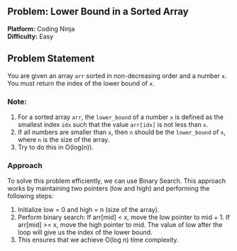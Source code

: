 ## Problem: Lower Bound in a Sorted Array 
**Platform:** Coding Ninja  
**Difficulty:** Easy 

## Problem Statement 
You are given an array `arr` sorted in non-decreasing order and a number `x`. You must return the index of the lower bound of `x`. 

### Note: 
1. For a sorted array `arr`, the `lower_bound` of a number `x` is defined as the smallest index `idx` such that the value `arr[idx]` is not less than `x`.
2. If all numbers are smaller than `x`, then `n` should be the `lower_bound` of `x`, where `n` is the size of the array.
3. Try to do this in O(log(n)).

### Approach  
To solve this problem efficiently, we can use Binary Search. This approach works by maintaining two pointers (low and high) and performing the following steps:

1. Initialize low = 0 and high = n (size of the array).
2. Perform binary search:
     If arr[mid] < x, move the low pointer to mid + 1.
     If arr[mid] >= x, move the high pointer to mid.
     The value of low after the loop will give us the index of the lower bound.
3. This ensures that we achieve O(log n) time complexity.
